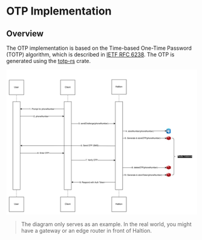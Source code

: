 # OTP Implementation

## Overview

The OTP implementation is based on the Time-based One-Time Password (TOTP) algorithm, which is described in [IETF RFC 6238](https://www.rfc-editor.org/rfc/rfc6238). The OTP is generated using the [totp-rs](https://crates.io/crates/totp-rs) crate.

![OTP Implementation](./haltion-otp-flow.png)

> The diagram only serves as an example. In the real world, you might have a gateway or an edge router in front of Haltion.
